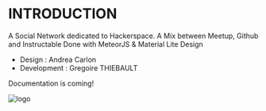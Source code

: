 # INTRODUCTION

A Social Network dedicated to Hackerspace. A Mix between Meetup, Github and Instructable
Done with MeteorJS & Material Lite Design 

* Design : Andrea Carlon
* Development : Gregoire THIEBAULT

Documentation is coming!

![logo](http://i.imgur.com/obHhgvG.png?1 )

